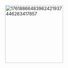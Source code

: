 <img width="185" height="185" alt="17618866483962421937446263417857" src="https://github.com/user-attachments/assets/8985c76c-0b4c-482e-a007-9bdafd911a34" />
